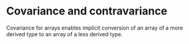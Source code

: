 # Covariance and contravariance

Covariance for arrays enables implicit conversion of an array of a more derived type to an array of a less derived type.

```csharp

```
